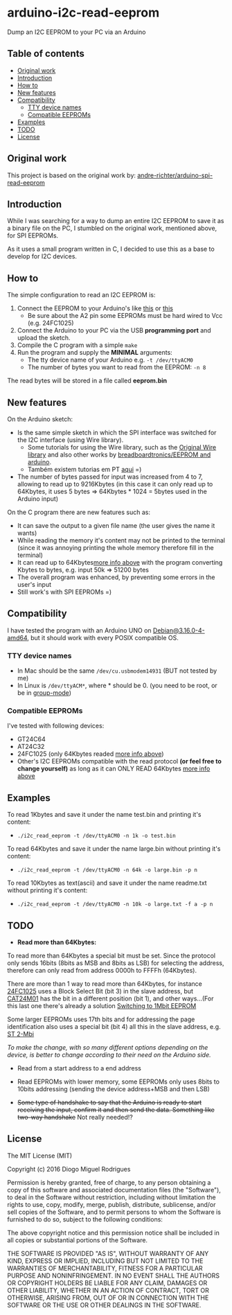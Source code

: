 # arduino-i2c-read-eeprom

Dump an I2C EEPROM to your PC via an Arduino


Table of contents
-----------------

- [Original work](#original-work)
- [Introduction](#introduction)
- [How to](#how-to)
- [New features](#new-features)
- [Compatibility](#compatibility)
	- [TTY device names](#tty-device-names)
	- [Compatible EEPROMs](#compatible-eeproms)
- [Examples](#examples)
- [TODO](#todo)
- [License](#license)



Original work
------------

This project is based on the original work by: [andre-richter/arduino-spi-read-eeprom](https://github.com/andre-richter/arduino-spi-read-eeprom)



Introduction
------------

While I was searching for a way to dump an entire I2C EEPROM to save it as a binary file on the PC, I stumbled on the original work, mentioned above, for SPI EEPROMs.

As it uses a small program written in C, I decided to use this as a base to develop for I2C devices.



How to
------------
The simple configuration to read an I2C EEPROM is:

1. Connect the EEPROM to your Arduino's like [this](http://kamilslab.com/wp-content/uploads/2015/12/eeprom.jpg) or [this](http://fritzing.org/media/fritzing-repo/projects/r/readwrite-serial-eeprom-via-i2c/images/arduino-eeprom_bb.png)
    * Be sure about the A2 pin some EEPROMs must be hard wired to Vcc (e.g. 24FC1025)
2. Connect the Arduino to your PC via the USB __programming port__ and upload the sketch.
3. Compile the C program with a simple `make`
4. Run the program and supply the __MINIMAL__ arguments:
    * The tty device name of your Arduino e.g. `-t /dev/ttyACM0`
    * The number of bytes you want to read from the EEPROM: `-n 8`

The read bytes will be stored in a file called __eeprom.bin__



New features
------------

On the Arduino sketch:
- Is the same simple sketch in which the SPI interface was switched for the I2C interface (using Wire library).
	- Some tutorials for using the Wire library, such as the [Original Wire library](https://www.pjrc.com/teensy/td_libs_Wire.html) and also other works by [breadboardtronics/EEPROM and arduino](https://breadboardtronics.wordpress.com/2013/08/27/at24c32-eeprom-and-arduino).
	- Também existem tutorias em PT [aqui](http://lusorobotica.com/index.php/topic,33.0.html) =) 
- The number of bytes passed for input was increased from 4 to 7, allowing to read up to 9216Kbytes (in this case it can only read up to 64Kbytes, it uses 5 bytes => 64Kbytes * 1024 = 5bytes used in the Arduino input)

On the C program there are new features such as:
- It can save the output to a given file name (the user gives the name it wants)
- While reading the memory it's content may not be printed to the terminal (since it was annoying printing the whole memory therefore fill in the terminal)
- It can read up to 64Kbytes[more info above](#todo) with the program converting Kbytes to bytes, e.g. input 50k => 51200 bytes
- The overall program was enhanced, by preventing some errors in the user's input
- Still work's with SPI EEPROMs  =)



Compatibility
----------------------
I have tested the program with an Arduino UNO on Debian@3.16.0-4-amd64, but it should work with every POSIX compatible OS.


### TTY device names
- In Mac should be the same `/dev/cu.usbmodem14931` (BUT not tested by me)
- In Linux is `/dev/ttyACM*`, where * should be 0. (you need to be root, or be in [group-mode](http://playground.arduino.cc/Linux/All#Permission))


### Compatible EEPROMs
I've tested with following devices:
 - GT24C64
 - AT24C32
 - 24FC1025 (only 64Kbytes readed [more info above](#todo))
 - Other's I2C EEPROMs compatible with the read protocol **(or feel free to change yourself)** as long as it can ONLY READ 64Kbytes [more info above](#todo)



Examples
------------
To read 1Kbytes and save it under the name test.bin and printing it's content:
 - `./i2c_read_eeprom -t /dev/ttyACM0 -n 1k -o test.bin`

To read 64Kbytes and save it under the name large.bin without printing it's content:
 - `./i2c_read_eeprom -t /dev/ttyACM0 -n 64k -o large.bin -p n`

To read 10Kbytes as text(ascii) and save it under the name readme.txt without printing it's content:
 - `./i2c_read_eeprom -t /dev/ttyACM0 -n 10k -o large.txt -f a -p n`



TODO
------------
- **Read more than 64Kbytes:**

To read more than 64Kbytes a special bit must be set. Since the protocol only sends 16bits (8bits as MSB and 8bits as LSB) for selecting the address, therefore can only read from address 0000h to FFFFh (64Kbytes).

There are more than 1 way to read more than 64Kbytes, for instance [24FC1025](http://ww1.microchip.com/downloads/en/DeviceDoc/21941B.pdf) uses a Block Select Bit (bit 3) in the slave address, but [CAT24M01](https://www.insidegadgets.com/wp-content/uploads/2015/07/CAT24M01.pdf) has the bit in a different position (bit 1), and other ways...(For this last one there's already a solution [Switching to 1Mbit EEPROM](https://www.insidegadgets.com/2015/07/27/building-the-mini-temp-logger-part-2-ldo-capacitors-checks-testing-i2c-timings-and-using-eeprom-page-writes/)

Some larger EEPROMs uses 17th bits and for addressing the page identification also uses a special bit (bit 4) all this in the slave address, e.g. [ST 2-Mbi](http://www.st.com/web/en/resource/technical/document/datasheet/CD00290537.pdf)

*To make the change, with so many different options depending on the device, is better to change according to their need on the Arduino side.*



- Read from a start address to a end address

- Read EEPROMs with lower memory, some EEPROMs only uses 8bits to 10bits addressing (sending the device address+MSB and then LSB)

- ~~Some type of handshake to say that the Arduino is ready to start receiving the input, confirm it and then send the data. Something  like two-way handshake~~ Not really needed!?


License
------------

The MIT License (MIT)

Copyright (c) 2016 Diogo Miguel Rodrigues

Permission is hereby granted, free of charge, to any person obtaining a copy
of this software and associated documentation files (the "Software"), to deal
in the Software without restriction, including without limitation the rights
to use, copy, modify, merge, publish, distribute, sublicense, and/or sell
copies of the Software, and to permit persons to whom the Software is
furnished to do so, subject to the following conditions:

The above copyright notice and this permission notice shall be included in all
copies or substantial portions of the Software.

THE SOFTWARE IS PROVIDED "AS IS", WITHOUT WARRANTY OF ANY KIND, EXPRESS OR
IMPLIED, INCLUDING BUT NOT LIMITED TO THE WARRANTIES OF MERCHANTABILITY,
FITNESS FOR A PARTICULAR PURPOSE AND NONINFRINGEMENT. IN NO EVENT SHALL THE
AUTHORS OR COPYRIGHT HOLDERS BE LIABLE FOR ANY CLAIM, DAMAGES OR OTHER
LIABILITY, WHETHER IN AN ACTION OF CONTRACT, TORT OR OTHERWISE, ARISING FROM,
OUT OF OR IN CONNECTION WITH THE SOFTWARE OR THE USE OR OTHER DEALINGS IN THE
SOFTWARE.

